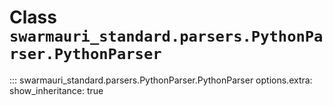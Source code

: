 # Class `swarmauri_standard.parsers.PythonParser.PythonParser`

::: swarmauri_standard.parsers.PythonParser.PythonParser
    options.extra:
      show_inheritance: true

